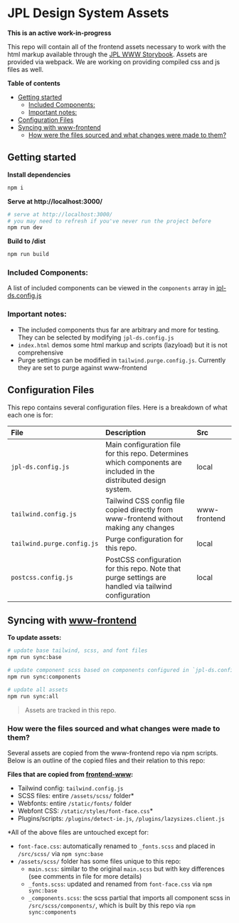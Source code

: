 # JPL Design System Assets

**This is an active work-in-progress**

This repo will contain all of the frontend assets necessary to work with the html markup available through the [JPL WWW Storybook](https://designlabinternal.domain/storybook/). Assets are provided via webpack. We are working on providing compiled css and js files as well.

**Table of contents**

- [Getting started](#getting-started)
  - [Included Components:](#included-components)
  - [Important notes:](#important-notes)
- [Configuration Files](#configuration-files)
- [Syncing with www-frontend](#syncing-with-www-frontend)
  - [How were the files sourced and what changes were made to them?](#how-were-the-files-sourced-and-what-changes-were-made-to-them)

## Getting started

**Install dependencies**

```sh
npm i
```

**Serve at http://localhost:3000/**

```sh
# serve at http://localhost:3000/
# you may need to refresh if you've never run the project before
npm run dev
```

**Build to /dist**

```sh
npm run build
```

### Included Components:

A list of included components can be viewed in the `components` array in [jpl-ds.config.js](./jpl-ds.config.js)

### Important notes:

- The included components thus far are arbitrary and more for testing. They can be selected by modifying `jpl-ds.config.js`
- `index.html` demos some html markup and scripts (lazyload) but it is not comprehensive
- Purge settings can be modified in `tailwind.purge.config.js`. Currently they are set to purge against www-frontend

## Configuration Files

This repo contains several configuration files. Here is a breakdown of what each one is for:

| File                       | Description                                                                                                       | Src          |
| :------------------------- | :---------------------------------------------------------------------------------------------------------------- | :----------- |
| `jpl-ds.config.js`         | Main configuration file for this repo. Determines which components are included in the distributed design system. | local        |
| `tailwind.config.js`       | Tailwind CSS config file copied directly from www-frontend without making any changes                             | www-frontend |
| `tailwind.purge.config.js` | Purge configuration for this repo.                                                                                | local        |
| `postcss.config.js`        | PostCSS configuration for this repo. Note that purge settings are handled via tailwind configuration              | local        |

## Syncing with [www-frontend](https://github.com/nasa-jpl/www-frontend)

**To update assets:**

```sh
# update base tailwind, scss, and font files
npm run sync:base

# update component scss based on components configured in `jpl-ds.config.js`
npm run sync:components

# update all assets
npm run sync:all
```

> Assets are tracked in this repo.

### How were the files sourced and what changes were made to them?

Several assets are copied from the www-frontend repo via npm scripts. Below is an outline of the copied files and their relation to this repo:

**Files that are copied from [frontend-www](https://github.com/nasa-jpl/www-frontend):**

- Tailwind config: `tailwind.config.js`
- SCSS files: entire `/assets/scss/` folder\*
- Webfonts: entire `/static/fonts/` folder
- Webfont CSS: `/static/styles/font-face.css`\*
- Plugins/scripts: `/plugins/detect-ie.js`, `/plugins/lazysizes.client.js`

\*All of the above files are untouched except for:

- `font-face.css`: automatically renamed to `_fonts.scss` and placed in `/src/scss/` via `npm sync:base`
- `/assets/scss/` folder has some files unique to this repo:
  - `main.scss`: similar to the original `main.scss` but with key differences (see comments in file for more details)
  - `_fonts.scss`: updated and renamed from `font-face.css` via `npm sync:base`
  - `_components.scss`: the scss partial that imports all component scss in `/src/scss/components/`, which is built by this repo via `npm sync:components`
